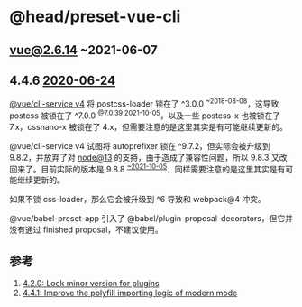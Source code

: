 @head/preset-vue-cli
==

vue@2.6.14 ~2021-06-07
--

4.4.6 [2020-06-24](https://github.com/vuejs/vue-cli/releases?page=5)
--

[@vue/cli-service v4](https://github.com/vuejs/vue-cli/blob/v4/packages/%40vue/cli-service/package.json#L69) 将 postcss-loader 锁在了 ^3.0.0 <sup>~2018-08-08</sup>，这导致 postcss 被锁在了 ^7.0.0 <sup>@7.0.39 2021-10-05</sup>，以及一些 postcss-x 也被锁在了 7.x，cssnano-x 被锁在了 4.x，但需要注意的是这里其实是有可能继续更新的。

@vue/cli-service v4 试图将 autoprefixer 锁在 ^9.7.2，但实际会被升级到 9.8.2，并放弃了对 [node@13](https://github.com/postcss/autoprefixer/releases?page=5) 的支持，由于造成了兼容性问题，所以 9.8.3 又改回来了。目前实际的版本是 9.8.8 <sup>[~2021-10-05](https://github.com/postcss/autoprefixer/releases?page=2)</sup>，同样需要注意的是这里其实是有可能继续更新的。

如果不锁 css-loader，那么它会被升级到 ^6 导致和 webpack@4 冲突。

@vue/babel-preset-app 引入了 @babel/plugin-proposal-decorators，但它并没有通过 finished proposal，不建议使用。

参考
--

1. [4.2.0: Lock minor version for plugins](https://github.com/vuejs/vue-cli/issues/5012)
2. [4.4.1: Improve the polyfill importing logic of modern mode](https://github.com/vuejs/vue-cli/pull/5513)
